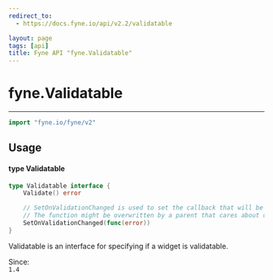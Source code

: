 ```yaml
---
redirect_to:
  - https://docs.fyne.io/api/v2.2/validatable

layout: page
tags: [api]
title: Fyne API "fyne.Validatable"
---
```



# fyne.Validatable
---
```go
import "fyne.io/fyne/v2"
```

## Usage

#### type Validatable

```go
type Validatable interface {
	Validate() error

	// SetOnValidationChanged is used to set the callback that will be triggered when the validation state changes.
	// The function might be overwritten by a parent that cares about child validation (e.g. widget.Form).
	SetOnValidationChanged(func(error))
}
```

Validatable is an interface for specifying if a widget is validatable.


<div class="since">Since: <code>
1.4</code></div>
